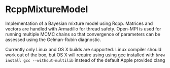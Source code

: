 # RcppMixtureModel

Implementation of a Bayesian mixture model using Rcpp. Matrices and vectors are handled with Armadillo for thread safety. Open-MPI is used for running multiple MCMC chains so that convergence of parameters can be assessed using the Gelman-Rubin diagnostic.

Currently only Linux and OS X builds are supported. Linux compiler should work out of the box, but OS X will require using using gcc installed with `brew install gcc --without-multilib` instead of the default Apple provided clang
